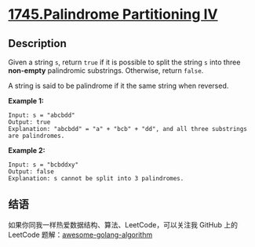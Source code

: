 # [1745.Palindrome Partitioning IV][title]

## Description
Given a string `s`, return `true` if it is possible to split the string `s` into three **non-empty** palindromic substrings. Otherwise, return `false`.

A string is said to be palindrome if it the same string when reversed.

**Example 1:**

```
Input: s = "abcbdd"
Output: true
Explanation: "abcbdd" = "a" + "bcb" + "dd", and all three substrings are palindromes.
```

**Example 2:**

```
Input: s = "bcbddxy"
Output: false
Explanation: s cannot be split into 3 palindromes.
```

## 结语

如果你同我一样热爱数据结构、算法、LeetCode，可以关注我 GitHub 上的 LeetCode 题解：[awesome-golang-algorithm][me]

[title]: https://leetcode.com/problems/palindrome-partitioning-iv/
[me]: https://github.com/kylesliu/awesome-golang-algorithm
